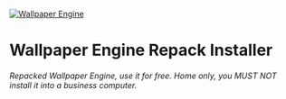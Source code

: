 [![Wallpaper Engine](https://www.wallpaperengine.io/assets/img/wpe/wallpaper_engine.gif "Wallpaper Engine")](https://www.wallpaperengine.io/)
# Wallpaper Engine Repack Installer
###### Repacked Wallpaper Engine, use it for free. Home only, you MUST NOT install it into a business computer.
